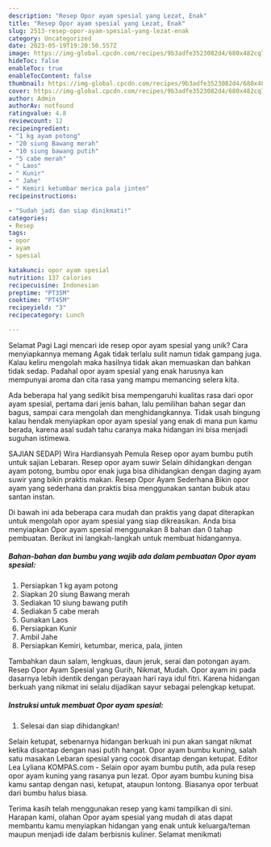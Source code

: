 ```yaml
---
description: "Resep Opor ayam spesial yang Lezat, Enak"
title: "Resep Opor ayam spesial yang Lezat, Enak"
slug: 2513-resep-opor-ayam-spesial-yang-lezat-enak
category: Uncategorized
date: 2023-05-19T19:20:50.557Z
image: https://img-global.cpcdn.com/recipes/9b3adfe3523082d4/680x482cq70/opor-ayam-spesial-foto-resep-utama.jpg
hideToc: false
enableToc: true
enableTocContent: false
thumbnail: https://img-global.cpcdn.com/recipes/9b3adfe3523082d4/680x482cq70/opor-ayam-spesial-foto-resep-utama.jpg
cover: https://img-global.cpcdn.com/recipes/9b3adfe3523082d4/680x482cq70/opor-ayam-spesial-foto-resep-utama.jpg
author: Admin
authorAv: notfound
ratingvalue: 4.8
reviewcount: 12
recipeingredient:
- "1 kg ayam potong"
- "20 siung Bawang merah"
- "10 siung bawang putih"
- "5 cabe merah"
- " Laos"
- " Kunir"
- " Jahe"
- " Kemiri ketumbar merica pala jinten"
recipeinstructions:

- "Sudah jadi dan siap dinikmati!"
categories:
- Resep
tags:
- opor
- ayam
- spesial

katakunci: opor ayam spesial 
nutrition: 137 calories
recipecuisine: Indonesian
preptime: "PT35M"
cooktime: "PT45M"
recipeyield: "3"
recipecategory: Lunch

---
```



Selamat Pagi Lagi mencari ide resep opor ayam spesial yang unik? Cara menyiapkannya memang Agak tidak terlalu sulit namun tidak gampang juga. Kalau keliru mengolah maka hasilnya tidak akan memuaskan dan bahkan tidak sedap. Padahal opor ayam spesial yang enak harusnya kan mempunyai aroma dan cita rasa yang mampu memancing selera kita.


Ada beberapa hal yang sedikit bisa mempengaruhi kualitas rasa dari opor ayam spesial, pertama dari jenis bahan, lalu pemilihan bahan segar dan bagus, sampai cara mengolah dan menghidangkannya. Tidak usah bingung kalau hendak menyiapkan opor ayam spesial yang enak di mana pun kamu berada, karena asal sudah tahu caranya maka hidangan ini bisa menjadi suguhan istimewa.

SAJIAN SEDAP) Wira Hardiansyah Pemula Resep opor ayam bumbu putih untuk sajian Lebaran. Resep opor ayam suwir Selain dihidangkan dengan ayam potong, bumbu opor enak juga bisa dihidangkan dengan daging ayam suwir yang bikin praktis makan. Resep Opor Ayam Sederhana Bikin opor ayam yang sederhana dan praktis bisa menggunakan santan bubuk atau santan instan.


Di bawah ini ada beberapa cara mudah dan praktis yang dapat diterapkan untuk mengolah opor ayam spesial yang siap dikreasikan. Anda bisa menyiapkan Opor ayam spesial menggunakan 8 bahan dan 0 tahap pembuatan. Berikut ini langkah-langkah untuk membuat hidangannya.

<!--inarticleads1-->

##### Bahan-bahan dan bumbu yang wajib ada dalam pembuatan Opor ayam spesial:

1. Persiapkan 1 kg ayam potong
1. Siapkan 20 siung Bawang merah
1. Sediakan 10 siung bawang putih
1. Sediakan 5 cabe merah
1. Gunakan  Laos
1. Persiapkan  Kunir
1. Ambil  Jahe
1. Persiapkan  Kemiri, ketumbar, merica, pala, jinten


Tambahkan daun salam, lengkuas, daun jeruk, serai dan potongan ayam. Resep Opor Ayam Spesial yang Gurih, Nikmat, Mudah. Opor ayam ini pada dasarnya lebih identik dengan perayaan hari raya idul fitri. Karena hidangan berkuah yang nikmat ini selalu dijadikan sayur sebagai pelengkap ketupat. 

<!--inarticleads2-->

##### Instruksi untuk membuat Opor ayam spesial:


1. Selesai dan siap dihidangkan!

Selain ketupat, sebenarnya hidangan berkuah ini pun akan sangat nikmat ketika disantap dengan nasi putih hangat. Opor ayam bumbu kuning, salah satu masakan Lebaran spesial yang cocok disantap dengan ketupat. Editor Lea Lyliana KOMPAS.com - Selain opor ayam bumbu putih, ada pula resep opor ayam kuning yang rasanya pun lezat. Opor ayam bumbu kuning bisa kamu santap dengan nasi, ketupat, ataupun lontong. Biasanya opor terbuat dari bumbu halus biasa. 

Terima kasih telah menggunakan resep yang kami tampilkan di sini. Harapan kami, olahan Opor ayam spesial yang mudah di atas dapat membantu kamu menyiapkan hidangan yang enak untuk keluarga/teman maupun menjadi ide dalam berbisnis kuliner. Selamat menikmati
